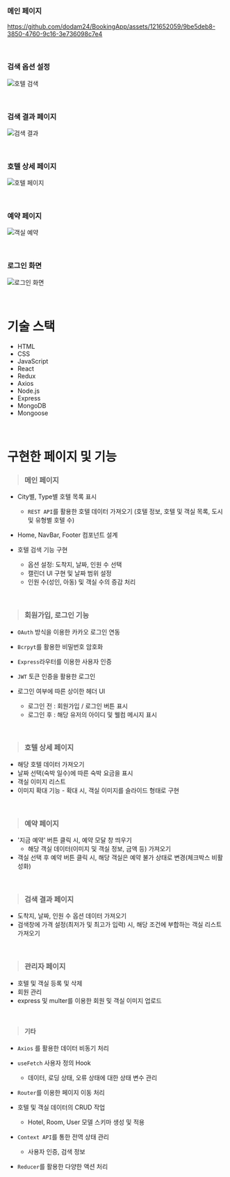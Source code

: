 ### 메인 페이지
https://github.com/dodam24/BookingApp/assets/121652059/9be5deb8-3850-4760-9c16-3e736098c7e4

<br>

### 검색 옵션 설정
![호텔 검색](https://github.com/dodam24/BookingApp/assets/121652059/e660e33a-d012-409d-8aa0-3498f6fb3fa2)

<br>

### 검색 결과 페이지
![검색 결과](https://github.com/dodam24/BookingApp/assets/121652059/002919ab-dd1b-4935-b24e-8cf4c6d9b2f4)

<br>

### 호텔 상세 페이지
![호텔 페이지](https://github.com/dodam24/BookingApp/assets/121652059/40adf7d8-2205-46d4-9a07-e0f30811ab0b)

<br>

### 예약 페이지
![객실 예약](https://github.com/dodam24/BookingApp/assets/121652059/e7814859-3c64-4c45-b96e-9219fd508707)

<br>

### 로그인 화면
![로그인 화면](https://github.com/dodam24/BookingApp/assets/121652059/b5e9d88d-1e93-418b-9c63-2d24164b7c53)

<br>

# 기술 스택
- HTML
- CSS
- JavaScript
- React
- Redux
- Axios
- Node.js
- Express
- MongoDB
- Mongoose
<br>

# 구현한 페이지 및 기능
> ### 메인 페이지
- City별, Type별 호텔 목록 표시
  - `REST API`를 활용한 호텔 데이터 가져오기 (호텔 정보, 호텔 및 객실 목록, 도시 및 유형별 호텔 수)
- Home, NavBar, Footer 컴포넌트 설계

- 호텔 검색 기능 구현
  - 옵션 설정: 도착지, 날짜, 인원 수 선택
  - 캘린더 UI 구현 및 날짜 범위 설정
  - 인원 수(성인, 아동) 및 객실 수의 증감 처리
<br>
  
> ### 회원가입, 로그인 기능
- `OAuth` 방식을 이용한 카카오 로그인 연동
- `Bcrpyt`를 활용한 비밀번호 암호화
- `Express`라우터를 이용한 사용자 인증
- `JWT` 토큰 인증을 활용한 로그인

- 로그인 여부에 따른 상이한 헤더 UI
    - 로그인 전 : 회원가입 / 로그인 버튼 표시
    - 로그인 후 : 해당 유저의 아이디 및 웰컴 메시지 표시
  
<br>

> ### 호텔 상세 페이지
- 해당 호텔 데이터 가져오기
- 날짜 선택(숙박 일수)에 따른 숙박 요금을 표시
- 객실 이미지 리스트
- 이미지 확대 기능 - 확대 시, 객실 이미지를 슬라이드 형태로 구현
<br>

> ### 예약 페이지
- '지금 예약' 버튼 클릭 시, 예약 모달 창 띄우기
    - 해당 객실 데이터(이미지 및 객실 정보, 금액 등) 가져오기
- 객실 선택 후 예약 버튼 클릭 시, 해당 객실은 예약 불가 상태로 변경(체크박스 비활성화)
<br>

> ### 검색 결과 페이지
- 도착지, 날짜, 인원 수 옵션 데이터 가져오기
- 검색창에 가격 설정(최저가 및 최고가 입력) 시, 해당 조건에 부합하는 객실 리스트 가져오기
<br>

> ### 관리자 페이지
- 호텔 및 객실 등록 및 삭제
- 회원 관리
- express 및 multer를 이용한 회원 및 객실 이미지 업로드
<br>

> #### 기타
- `Axios` 를 활용한 데이터 비동기 처리
  
- `useFetch` 사용자 정의 Hook
    - 데이터, 로딩 상태, 오류 상태에 대한 상태 변수 관리

- `Router`를 이용한 페이지 이동 처리

- 호텔 및 객실 데이터의 CRUD 작업
    - Hotel, Room, User 모델 스키마 생성 및 적용

- `Context API`를 통한 전역 상태 관리
    - 사용자 인증, 검색 정보

- `Reducer`를 활용한 다양한 액션 처리
